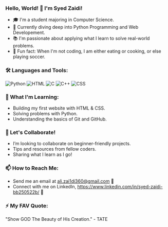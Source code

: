 ### Hello, World! 👋 I'm Syed Zaidi!
- 🎓 I'm a student majoring in Computer Science.
- 🚀 Currently diving deep into Python Programming and Web Developement.
- 📚 I'm passionate about applying what I learn to solve real-world problems.
- 🎨 Fun fact: When I'm not coding, I am either eating or cooking, or else playing soccer.
  
### 🛠 Languages and Tools:
![Python](https://img.shields.io/badge/-Python-black?style=flat-square&logo=python)
![HTML](https://img.shields.io/badge/-HTML-black?style=flat-square&logo=html)
![C](https://img.shields.io/badge/-C-black?style=flat-square&logo=c)
![C++](https://img.shields.io/badge/-C++-black?style=flat-square&logo=cplusplus)
![CSS](https://img.shields.io/badge/-CSS-1572B6?style=flat-square&logo=css3)




### 🌟 What I'm Learning:
- Building my first website with HTML & CSS.
- Solving problems with Python.
- Understanding the basics of Git and GitHub.

### 👯 Let's Collaborate!
- I’m looking to collaborate on beginner-friendly projects.
- Tips and resources from fellow coders.
- Sharing what I learn as I go!


### 📫 How to Reach Me:
- Send me an email at ali.zai1di360@gmail.com 💌
- Connect with me on LinkedIn, https://www.linkedin.com/in/syed-zaidi-bb250522b/ 💼

### ⚡ My FAV Quote:
"Show GOD The Beauty of His Creation." - TATE
